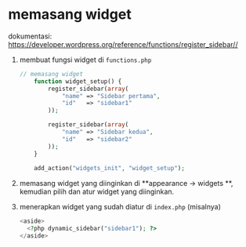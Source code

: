 # memasang widget

dokumentasi:
https://developer.wordpress.org/reference/functions/register_sidebar//

1. membuat fungsi widget di `functions.php`

   ```php
   // memasang widget
       function widget_setup() {
           register_sidebar(array(
               "name" => "Sidebar pertama",
               "id"   => "sidebar1"
           ));
   
           register_sidebar(array(
               "name" => "Sidebar kedua",
               "id"   => "sidebar2"
           ));
       }
       
       add_action("widgets_init", "widget_setup");
   ```

2. memasang widget yang diinginkan
   di **appearance -> widgets **, kemudian pilih dan atur  widget yang diinginkan.

3. menerapkan widget yang sudah diatur di `index.php` (misalnya)

   ```php
   <aside>
     <?php dynamic_sidebar("sidebar1"); ?>
   </aside>	
   ```

   